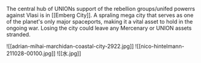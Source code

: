 The central hub of UNIONs support of the rebellion groups/unifed powerrs against Vlasi is in [[Emberg City]]. A spraling mega city that serves as one of the planet's only major spaceports, making it a vital asset to hold in the ongoing war. Losing the city could leave any Mercenary or UNION assets stranded.

![[adrian-mihai-marchidan-coastal-city-2922.jpg]]
![[nico-hintelmann-211028-00100.jpg]]
![[水.jpg]]
